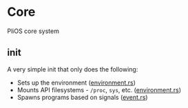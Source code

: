 # Core

PliOS core system

## init

A very simple init that only does the following:
- Sets up the environment ([environment.rs](init/src/environment.rs#L19))
- Mounts API filesystems - `/proc`, `sys`, etc. ([environment.rs](init/src/environment.rs#L65))
- Spawns programs based on signals ([event.rs](init/src/events.rs#L34))
